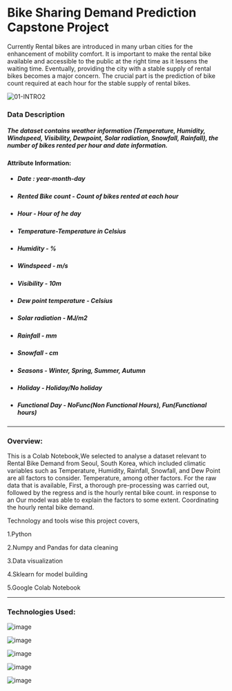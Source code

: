 # Bike Sharing Demand Prediction Capstone Project
Currently Rental bikes are introduced in many urban cities for the enhancement of mobility comfort. It is important to make the rental bike available and accessible to the public at the right time as it lessens the waiting time. Eventually, providing the city with a stable supply of rental bikes becomes a major concern. The crucial part is the prediction of bike count required at each hour for the stable supply of rental bikes.

![01-INTRO2](https://user-images.githubusercontent.com/32620288/136737651-36f0b131-6cec-4104-a2ea-b31906135c3d.jpg)

### <b> Data Description </b>

##### <b> The dataset contains weather information (Temperature, Humidity, Windspeed, Visibility, Dewpoint, Solar radiation, Snowfall, Rainfall), the number of bikes rented per hour and date information.</b>


#### <b>Attribute Information: </b>

* ##### Date : year-month-day
* ##### Rented Bike count - Count of bikes rented at each hour
* ##### Hour - Hour of he day
* ##### Temperature-Temperature in Celsius
* ##### Humidity - %
* ##### Windspeed - m/s
* ##### Visibility - 10m
* ##### Dew point temperature - Celsius
* ##### Solar radiation - MJ/m2
* ##### Rainfall - mm
* ##### Snowfall - cm
* ##### Seasons - Winter, Spring, Summer, Autumn
* ##### Holiday - Holiday/No holiday
* ##### Functional Day - NoFunc(Non Functional Hours), Fun(Functional hours)


-----------------------------------------------------------------------------------------------------------------------------------------------------------------------------------

### Overview:

This is a Colab Notebook,We selected to analyse a dataset relevant to Rental Bike Demand from Seoul, South Korea, which included climatic variables such as Temperature, Humidity, Rainfall, Snowfall, and Dew Point are all factors to consider. Temperature, among other factors. For the raw data that is available, First, a thorough pre-processing was carried out, followed by the regress and is the hourly rental bike count. in response to an Our model was able to explain the factors to some extent. Coordinating the hourly rental bike demand.

Technology and tools wise this project covers,

1.Python

2.Numpy and Pandas for data cleaning

3.Data visualization

4.Sklearn for model building

5.Google Colab Notebook

---------------------------------------------------------------------------------------------------------------------------------------------------------------------------------

### Technologies Used:

![image](https://user-images.githubusercontent.com/32620288/136738487-76887962-fd0d-4f9a-abff-b80f51924e90.png)

![image](https://user-images.githubusercontent.com/32620288/136738694-2d41bc29-02a1-4713-8855-d0b321bca671.png)

![image](https://user-images.githubusercontent.com/32620288/136738739-fc04b317-1f11-41de-a3fe-e07ddd08b9d7.png)

![image](https://user-images.githubusercontent.com/32620288/136738904-0ba71408-f3e9-441a-b291-cf7a1fd5a8e4.png)

![image](https://user-images.githubusercontent.com/32620288/136738832-4a7aafd3-b9a4-49b7-859c-c8cbf86066e5.png)
